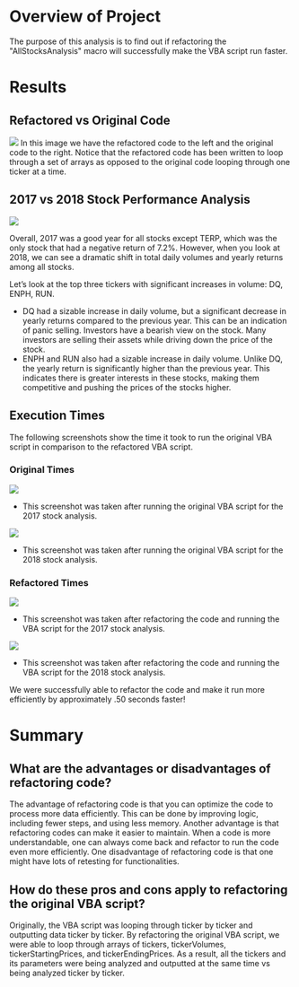 # Overview of Project

The purpose of this analysis is to find out if refactoring the "AllStocksAnalysis" macro will successfully make the VBA script run faster.

# Results

## Refactored vs Original Code

![](Resources/Refactored_vs_Original.png)
In this image we have the refactored code to the left and the original code to the right. Notice that the refactored code has been written to loop through a set of arrays as opposed to the original code looping through one ticker at a time.

## 2017 vs 2018 Stock Performance Analysis

![](Resources/2017_vs_2018.png)

Overall, 2017 was a good year for all stocks except TERP, which was the only stock that had a negative return of 7.2%. However, when you look at 2018, we can see a dramatic shift in total daily volumes and yearly returns among all stocks.

Let’s look at the top three tickers with significant increases in volume: DQ, ENPH, RUN.
- DQ had a sizable increase in daily volume, but a significant decrease in yearly returns compared to the previous year. This can be an indication of panic selling. Investors have a bearish view on the stock. Many investors are selling their assets while driving down the price of the stock. 
- ENPH and RUN also had a sizable increase in daily volume. Unlike DQ, the yearly return is significantly higher than the previous year. This indicates there is greater interests in these stocks, making them competitive and pushing the prices of the stocks higher.

## Execution Times 
The following screenshots show the time it took to run the original VBA script in comparison to the refactored VBA script.

### Original Times

![](Resources/Original_Time_AllStocksAnalysis_2017.png)
- This screenshot was taken after running the original VBA script for the 2017 stock analysis.

![](Resources/Original_Time_AllStocksAnalysis_2018.png)
- This screenshot was taken after running the original VBA script for the 2018 stock analysis.

### Refactored Times 

![](Resources/VBA_Challenge_2017.png)
- This screenshot was taken after refactoring the code and running the VBA script for the 2017 stock analysis.

![](Resources/VBA_Challange_2018.png)
- This screenshot was taken after refactoring the code and running the VBA script for the 2018 stock analysis.

We were successfully able to refactor the code and make it run more efficiently by approximately .50 seconds faster!

# Summary

## What are the advantages or disadvantages of refactoring code?

The advantage of refactoring code is that you can optimize the code to process more data efficiently. This can be done by improving logic, including fewer steps, and using less memory. Another advantage is that refactoring codes can make it easier to maintain. When a code is more understandable, one can always come back and refactor to run the code even more efficiently. One disadvantage of refactoring code is that one might have lots of retesting for functionalities. 

## How do these pros and cons apply to refactoring the original VBA script?

Originally, the VBA script was looping through ticker by ticker and outputting data ticker by ticker. By refactoring the original VBA script, we were able to loop through arrays of tickers, tickerVolumes, tickerStartingPrices, and tickerEndingPrices. As a result, all the tickers and its parameters were being analyzed and outputted at the same time vs being analyzed ticker by ticker.









